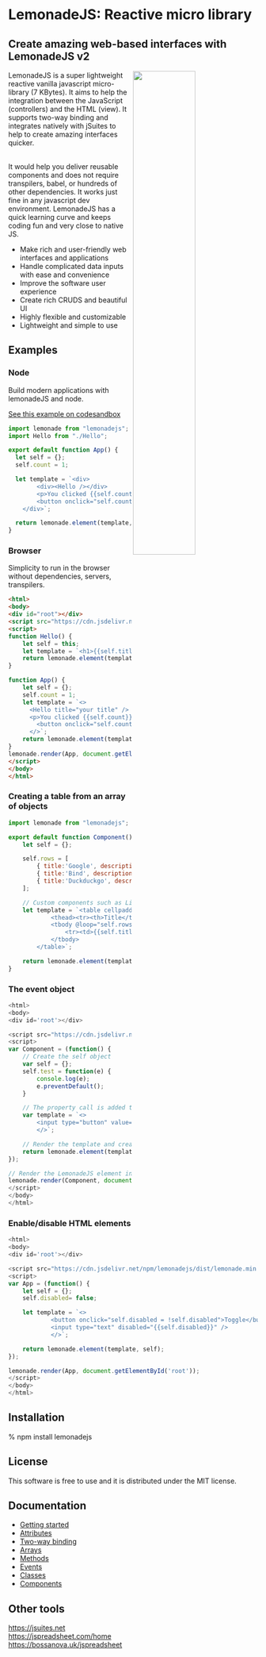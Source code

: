 <h1>LemonadeJS: Reactive micro library</h1>

<h2>Create amazing web-based interfaces with LemonadeJS v2</h2>

<img src='https://lemonadejs.net/templates/default/img/home.png' align="right" width="50%">

LemonadeJS is a super lightweight reactive vanilla javascript micro-library (7 KBytes). It aims to help the integration between the JavaScript (controllers) and the HTML (view). It supports two-way binding and integrates natively with jSuites to help to create amazing interfaces quicker.<br><br>

It would help you deliver reusable components and does not require transpilers, babel, or hundreds of other dependencies. It works just fine in any javascript dev environment. LemonadeJS has a quick learning curve and keeps coding fun and very close to native JS.

- Make rich and user-friendly web interfaces and applications
- Handle complicated data inputs with ease and convenience
- Improve the software user experience
- Create rich CRUDS and beautiful UI
- Highly flexible and customizable
- Lightweight and simple to use

<h2>Examples</h2>

<h3>Node</h3>

Build modern applications with lemonadeJS and node.

 <a href='https://codesandbox.io/s/lemonadejs-reactive-app-no2dl'>See this example on codesandbox</a>

```javascript
import lemonade from "lemonadejs";
import Hello from "./Hello";

export default function App() {
  let self = {};
  self.count = 1;

  let template = `<div>
        <div><Hello /></div>
        <p>You clicked {{self.count}} times</p>
        <button onclick="self.count++;">Click me</button>
    </div>`;

  return lemonade.element(template, self, { Hello });
}
```

<h3>Browser</h3>

Simplicity to run in the browser without dependencies, servers, transpilers.<br>

```html
<html>
<body>
<div id="root"></div>
<script src="https://cdn.jsdelivr.net/npm/lemonadejs/dist/lemonade.min.js"></script>
<script>
function Hello() {
    let self = this;
    let template = `<h1>{{self.title}}</h1>`;
    return lemonade.element(template, self);
}

function App() {
    let self = {};
    self.count = 1;
    let template = `<>
      <Hello title="your title" />
      <p>You clicked {{self.count}} times</p>
        <button onclick="self.count++;">Click me</button>
      </>`;
    return lemonade.element(template, self, { Hello });
}
lemonade.render(App, document.getElementById('root'));
</script>
</body>
</html>
```

<h3>Creating a table from an array of objects</h3>

```javascript
import lemonade from "lemonadejs";

export default function Component() {
    let self = {};

    self.rows = [
        { title:'Google', description: 'The alpha search engine...' },
        { title:'Bind', description: 'The microsoft search engine...' },
        { title:'Duckduckgo', description: 'Privacy in the first place...' },
    ];

    // Custom components such as List should always be unique inside a real tag.
    let template = `<table cellpadding="6">
            <thead><tr><th>Title</th><th>Description</th></th></thead>
            <tbody @loop="self.rows">
                <tr><td>{{self.title}}</td><td>{{self.description}}</td></tr>
            </tbody>
        </table>`;

    return lemonade.element(template, self);
}
```


<h3>The event object</h3>

```javascript
<html>
<body>
<div id='root'></div>

<script src="https://cdn.jsdelivr.net/npm/lemonadejs/dist/lemonade.min.js"></script>
<script>
var Component = (function() {
    // Create the self object
    var self = {};
    self.test = function(e) {
        console.log(e);
        e.preventDefault();
    }

    // The property call is added to the observable list when added to the DOM
    var template = `<>
        <input type="button" value="Click test" onclick="self.test(e);"/>
        </>`;

    // Render the template and create the observation
    return lemonade.element(template, self);
});

// Render the LemonadeJS element into the DOM
lemonade.render(Component, document.getElementById('root'));
</script>
</body>
</html>
```

<h3>Enable/disable HTML elements</h3>

```javascript
<html>
<body>
<div id='root'></div>

<script src="https://cdn.jsdelivr.net/npm/lemonadejs/dist/lemonade.min.js"></script>
<script>
var App = (function() {
    let self = {};
    self.disabled= false;

    let template = `<>
            <button onclick="self.disabled = !self.disabled">Toggle</button>
            <input type="text" disabled="{{self.disabled}}" />
            </>`;

    return lemonade.element(template, self);
});

lemonade.render(App, document.getElementById('root'));
</script>
</body>
</html>
```


<h2>Installation</h2>

% npm install lemonadejs


<h2>License</h2>

This software is free to use and it is distributed under the MIT license.

<h2>Documentation</h2>

<ul>
<li><a href="https://lemonadejs.net/v2/docs/getting-started">Getting started</a></li>
<li><a href="https://lemonadejs.net/v2/docs/attributes">Attributes</a></li>
<li><a href="https://lemonadejs.net/v2/docs/two-way-binding">Two-way binding</a></li>
<li><a href="https://lemonadejs.net/v2/docs/arrays">Arrays</a></li>
<li><a href="https://lemonadejs.net/v2/docs/methods">Methods</a></li>
<li><a href="https://lemonadejs.net/v2/docs/events">Events</a></li>
<li><a href="https://lemonadejs.net/v2/docs/classes">Classes</a></li>
<li><a href="https://lemonadejs.net/v2/docs/components">Components</a></li>
</ul>

<h2>Other tools</h2>

https://jsuites.net<br>
https://jspreadsheet.com/home<br>
https://bossanova.uk/jspreadsheet<br>
